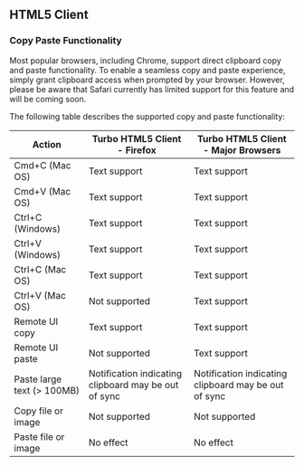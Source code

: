 ## HTML5 Client

### Copy Paste Functionality

Most popular browsers, including Chrome, support direct clipboard copy and paste functionality. To enable a seamless copy and paste experience, simply grant clipboard access when prompted by your browser. However, please be aware that Safari currently has limited support for this feature and will be coming soon.

The following table describes the supported copy and paste functionality:

| Action | Turbo HTML5 Client - Firefox | Turbo HTML5 Client - Major Browsers |
| ------ | ---------------------------  | ----------------------------------- |
| Cmd+C (Mac OS) | Text support | Text support |
| Cmd+V (Mac OS) | Text support | Text support |
| Ctrl+C (Windows) | Text support | Text support |
| Ctrl+V (Windows) | Text support | Text support |
| Ctrl+C (Mac OS) | Text support | Text support |
| Ctrl+V (Mac OS) | Not supported | Text support |
| Remote UI copy | Text support | Text support |
| Remote UI paste | Not supported | Text support |
| Paste large text (> 100MB) | Notification indicating clipboard may be out of sync | Notification indicating clipboard may be out of sync |
| Copy file or image | Not supported | Not supported |
| Paste file or image | No effect | No effect |
